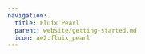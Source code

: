 ```yaml
---
navigation:
  title: Fluix Pearl
  parent: website/getting-started.md
  icon: ae2:fluix_pearl
---
```


<RecipeFor id="fluix_pearl" />
